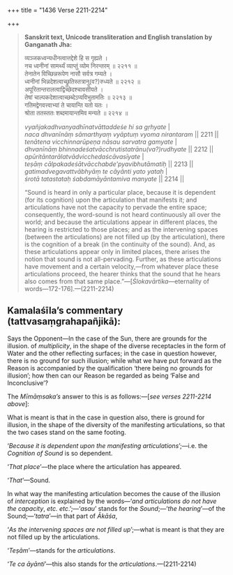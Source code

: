+++
title = "1436 Verse 2211-2214"

+++
> **Sanskrit text, Unicode transliteration and English translation by Ganganath Jha:** 
>
> व्यञ्जकध्वन्यधीनत्वात्तद्देशे हि स गृह्यते ।  
> नच ध्वनीनां सामर्थ्यं व्याप्तुं व्योम निरन्तरम् ॥ २२११ ॥  
> तेनातेन विच्छिन्नरूपेण नासौ सर्वत्र गम्यते ।  
> ध्वनीनां भिन्नदेशत्वाच्छ्रुतिस्तत्रानु(व?)रुध्यते ॥ २२१२ ॥  
> अपूरितान्तरालत्वाद्विच्छेदश्चावसीयते ।  
> तेषां चाल्पकदेशात्वाच्छब्देऽप्यविभुतामतिः ॥ २२१३ ॥  
> गतिमद्वेगवत्त्वाभ्यां ते चायान्ति यतो यतः ।  
> श्रोता ततस्ततः शब्दमायान्तमिव मन्यते ॥ २२१४ ॥ 
>
> *vyañjakadhvanyadhīnatvāttaddeśe hi sa gṛhyate* \|  
> *naca dhvanīnāṃ sāmarthyaṃ vyāptuṃ vyoma nirantaram* \|\| 2211 \|\|  
> *tenātena vicchinnarūpeṇa nāsau sarvatra gamyate* \|  
> *dhvanīnāṃ bhinnadeśatvācchrutistatrānu(va?)rudhyate* \|\| 2212 \|\|  
> *apūritāntarālatvādvicchedaścāvasīyate* \|  
> *teṣāṃ cālpakadeśātvācchabde'pyavibhutāmatiḥ* \|\| 2213 \|\|  
> *gatimadvegavattvābhyāṃ te cāyānti yato yataḥ* \|  
> *śrotā tatastataḥ śabdamāyāntamiva manyate* \|\| 2214 \|\| 
>
> “Sound is heard in only a particular place, because it is dependent (for its cognition) upon the articulation that manifests it; and articulations have not the capacity to pervade the entire space; consequently, the word-sound is not heard continuously all over the world; and because the articulations appear in different places, the hearing is restricted to those places; and as the intervening spaces (between the articulations) are not filled up (by the articulation), there is the cognition of a break (in the continuity of the sound). And, as these articulations appear only in limited places, there arises the notion that sound is not all-pervading. Further, as these articulations have movement and a certain velocity,—from whatever place these articulations proceed, the hearer thinks that the sound that he hears also comes from that same place.”—[*Ślokavārtika*—eternality of words—172-176].—(2211-2214)



## Kamalaśīla’s commentary (tattvasaṃgrahapañjikā):

Says the Opponent—In the case of the Sun, there are grounds for the illusion. of *multiplicity*, in the shape of the diverse receptacles in the form of Water and the other reflecting surfaces; in the case in question however, there is no ground for such illusion; while what we have put forward as the Reason is accompanied by the qualification ‘there being no grounds for illusion’; how then can our Reason be regarded as being ‘False and Inconclusive’?

The *Mīmāṃsaka’s* answer to this is as follows:—[*see verses 2211-2214 above*]:

What is meant is that in the case in question also, there is ground for illusion, in the shape of the diversity of the manifesting articulations, so that the two cases stand on the same footing.

‘*Because it is dependent upon the manifesting articulations*’;—i.e. the *Cognition of Sound* is so dependent.

‘*That place*’—the place where the articulation has appeared.

‘*That*’—Sound.

In what way the manifesting articulation becomes the cause of the illusion of *interception* is explained by the words—‘*and articulations do not have the capacity*, *etc. etc*.’;—‘*asau*’ stands for the *Sound*;—‘*the hearing*’—of the Sound;—‘*tatra*’—in that part of *Ākāśa*,

‘*As the intervening spaces are not filled up*’;—what is meant is that they are not filled up by the articulations.

‘*Teṣām*’—stands for the *articulations*.

‘*Te ca āyānti*’—this also stands for the *articulations*.—(2211-2214)


